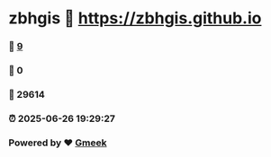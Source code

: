 # zbhgis :link: https://zbhgis.github.io 
### :page_facing_up: [9](https://zbhgis.github.io/tag.html) 
### :speech_balloon: 0 
### :hibiscus: 29614 
### :alarm_clock: 2025-06-26 19:29:27 
### Powered by :heart: [Gmeek](https://github.com/Meekdai/Gmeek)

